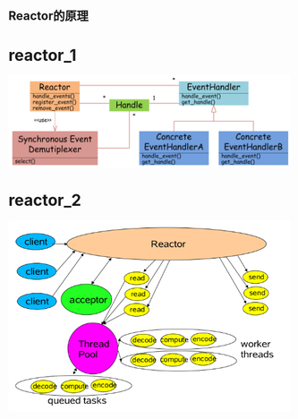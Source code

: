 ## Reactor的原理

# reactor_1
![Reactor](../image/reactor_1.png)
# reactor_2
![Reactor](../image/reactor_2.png)
